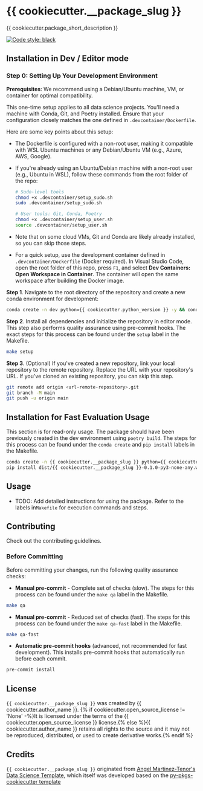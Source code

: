 # {{ cookiecutter.__package_slug }}

{{ cookiecutter.package_short_description }}

[![Code style: black](https://img.shields.io/badge/code%20style-black-000000.svg)](https://github.com/psf/black)<br>

## Installation in Dev / Editor mode

### Step 0: Setting Up Your Development Environment

**Prerequisites**: We recommend using a Debian/Ubuntu machine, VM, or container for optimal compatibility.

This one-time setup applies to all data science projects. You'll need a machine with Conda, Git, and Poetry installed. Ensure that your configuration closely matches the one defined in `.devcontainer/Dockerfile`.

Here are some key points about this setup:

- The Dockerfile is configured with a non-root user, making it compatible with WSL Ubuntu machines or any Debian/Ubuntu VM (e.g., Azure, AWS, Google).
- If you're already using an Ubuntu/Debian machine with a non-root user (e.g., Ubuntu in WSL), follow these commands from the root folder of the repo:

    ```bash
    # Sudo-level tools
    chmod +x .devcontainer/setup_sudo.sh
    sudo .devcontainer/setup_sudo.sh

    # User tools: Git, Conda, Poetry
    chmod +x .devcontainer/setup_user.sh
    source .devcontainer/setup_user.sh
    ```

- Note that on some cloud VMs, Git and Conda are likely already installed, so you can skip those steps.
- For a quick setup, use the development container defined in `.devcontainer/Dockerfile` (Docker required). In Visual Studio Code, open the root folder of this repo, press `F1`, and select **Dev Containers: Open Workspace in Container**. The container will open the same workspace after building the Docker image.


**Step 1**. Navigate to the root directory of the repository and create a new conda environment for development:

```bash
conda create -n dev python={{ cookiecutter.python_version }} -y && conda activate dev
```

**Step 2**. Install all dependencies and initialize the repository in editor mode. This step also performs quality assurance using pre-commit hooks. The exact steps for this process can be found under the `setup` label in the Makefile.

```bash
make setup
```

**Step 3**. (Optional) If you've created a new repository, link your local repository to the remote repository. Replace the URL with your repository's URL. If you've cloned an existing repository, you can skip this step.

```bash
git remote add origin <url-remote-repository>.git
git branch -M main
git push -u origin main
```



## Installation for Fast Evaluation Usage

This section is for read-only usage. The package should have been previously created in the dev environment using `poetry build`. The steps for this process can be found under the `conda create` and `pip install` labels in the Makefile.

```bash
conda create -n {{ cookiecutter.__package_slug }} python={{ cookiecutter.python_version }} -y && conda activate {{ cookiecutter.__package_slug }}
pip install dist/{{ cookiecutter.__package_slug }}-0.1.0-py3-none-any.whl
```

## Usage

- TODO: Add detailed instructions for using the package. Refer to the  labels in`Makefile` for execution commands and steps.

## Contributing

Check out the contributing guidelines.

### Before Committing

Before committing your changes, run the following quality assurance checks:

- **Manual pre-commit** - Complete set of checks (slow). The steps for this process can be found under the `make qa` label in the Makefile.

```bash
make qa
```

- **Manual pre-commit** - Reduced set of checks (fast). The steps for this process can be found under the `make qa-fast` label in the Makefile.

```bash
make qa-fast
```

- **Automatic pre-commit hooks** (advanced, not recommended for fast development). This installs pre-commit hooks that automatically run before each commit.

```bash
pre-commit install
```


## License

`{{ cookiecutter.__package_slug }}` was created by {{ cookiecutter.author_name }}. {% if cookiecutter.open_source_license != 'None' -%}It is licensed under the terms of the {{ cookiecutter.open_source_license }} license.{% else %}{{ cookiecutter.author_name }} retains all rights to the source and it may not be reproduced, distributed, or used to create derivative works.{% endif %}

## Credits

`{{ cookiecutter.__package_slug }}` originated from [Angel Martinez-Tenor's Data Science Template](https://github.com/angelmtenor/ds-template), which itself was developed based on the [py-pkgs-cookiecutter template](https://github.com/py-pkgs/py-pkgs-cookiecutter)

